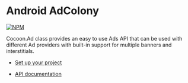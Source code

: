 Android AdColony 
=================

[![NPM](https://nodei.co/npm/cocoon-plugin-ads-android-adcolony.png)](https://nodei.co/npm/cocoon-plugin-ads-android-adcolony/)

Cocoon.Ad class provides an easy to use Ads API that can be used with different Ad providers with built-in support for multiple banners and interstitials.

* [Set up your project](https://github.com/ludei/atomic-plugins-ads#javascript-api)

* [API documentation](http://ludei.github.io/cocoon-common/dist/doc/js/Cocoon.Ad.html) 
